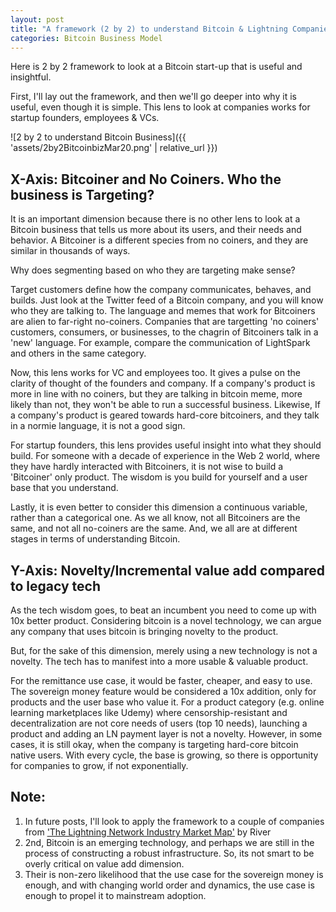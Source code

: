```yaml
---
layout: post
title: "A framework (2 by 2) to understand Bitcoin & Lightning Companies"
categories: Bitcoin Business Model
---
```


Here is 2 by 2 framework to look at a Bitcoin start-up that is useful and insightful.

First, I'll lay out the framework, and then we'll go deeper into why it is useful, even though it is simple. This lens to look at companies works for startup founders, employees & VCs.

![2 by 2 to understand Bitcoin Business]({{ 'assets/2by2BitcoinbizMar20.png' | relative_url }})



## X-Axis: Bitcoiner and No Coiners. Who the business is Targeting? 

It is an important dimension because there is no other lens to look at a  Bitcoin business that tells us more about its users, and their needs and behavior. A Bitcoiner is a different species from no coiners, and they are similar in thousands of ways. 

Why does segmenting based on who they are targeting make sense? 

Target customers define how the company communicates, behaves, and builds. Just look at the Twitter feed of a Bitcoin company, and you will know who they are talking to. The language and memes that work for Bitcoiners are alien to far-right no-coiners. Companies that are targetting 'no coiners' customers, consumers, or businesses, to the chagrin of Bitcoiners talk in a 'new' language. For example, compare the communication of LightSpark and others in the same category.

Now, this lens works for  VC and employees too. It gives a pulse on the clarity of thought of the founders and company. If a company's product is more in line with no coiners, but they are talking in bitcoin meme, more likely than not, they won't be able to run a successful business. Likewise, If a company's product is geared towards hard-core bitcoiners, and they talk in a normie language, it is not a good sign.

For startup founders, this lens provides useful insight into what they should build. For someone with a decade of experience in the Web 2 world, where they have hardly interacted with Bitcoiners, it is not wise to build a 'Bitcoiner' only product. The  wisdom is you build for yourself and a user base that you understand.

Lastly, it is even better to consider this dimension a continuous variable, rather than a categorical one. As we all know, not all Bitcoiners are the same, and not all no-coiners are the same. And, we all are at different stages in terms of understanding Bitcoin. 

## Y-Axis: Novelty/Incremental value add compared to legacy tech

As the tech wisdom goes, to beat an incumbent you need to come up with 10x better product. Considering bitcoin is a novel technology, we can argue any company that uses bitcoin is bringing novelty to the product. 

But, for the sake of this dimension, merely using a new technology is not a novelty. The tech has to manifest into a more usable & valuable product. 

For the remittance use case, it would be faster, cheaper, and easy to use.  The sovereign money feature would be considered a 10x addition, only for products and the user base who value it. For a product  category (e.g. online learning marketplaces like Udemy) where censorship-resistant and decentralization are not core needs of users (top 10 needs), launching a product and adding an LN payment layer is not a novelty. However, in some cases, it is still okay, when the company is targeting hard-core bitcoin native users. With every cycle, the base is growing, so there is opportunity for companies to grow, if not exponentially.



## Note:
 
 1. In future posts, I'll look to apply the framework to a couple of companies from ['The Lightning Network Industry Market Map'](https://drive.google.com/file/d/1OxPwq7D_95h_sWSlr6B6IYjpHD-GuYcL/view?usp=sharing) by River 
 2. 2nd, Bitcoin is an emerging technology, and perhaps we are still in the process of constructing a robust infrastructure. So, its not smart to be overly critical on value add dimension.
 3. Their is non-zero likelihood that the  use case for the sovereign money is enough, and with changing world order and dynamics, the use case is enough to propel it to mainstream adoption.

<!--stackedit_data:
eyJoaXN0b3J5IjpbLTE0NTQ2NTk4MzcsLTE0MjUxNDQxMjQsLT
IwMDQyMzMzNzUsLTg0NzQ1NTIxOF19
-->